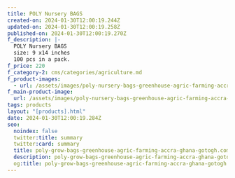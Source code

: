 ```yaml
---
title: POLY Nursery BAGS
created-on: 2024-01-30T12:00:19.244Z
updated-on: 2024-01-30T12:00:19.258Z
published-on: 2024-01-30T12:00:19.270Z
f_description: |-
  POLY Nursery BAGS
  size: 9 x14 inches 
  100 pcs in a pack.
f_price: 220
f_category-2: cms/categories/agriculture.md
f_product-images:
  - url: /assets/images/poly-nursery-bags-greenhouse-agric-farming-accra-ghana-gotogh.com-.webp
f_main-product-image:
  url: /assets/images/poly-nursery-bags-greenhouse-agric-farming-accra-ghana-gotogh.com-.webp
tags: products
layout: "[products].html"
date: 2024-01-30T12:00:19.284Z
seo:
  noindex: false
  twitter:title: summary
  twitter:card: summary
  title: poly-grow-bags-greenhouse-agric-farming-accra-ghana-gotogh.com-
  description: poly-grow-bags-greenhouse-agric-farming-accra-ghana-gotogh.com-
  og:title: poly-grow-bags-greenhouse-agric-farming-accra-ghana-gotogh.com-
---
```

